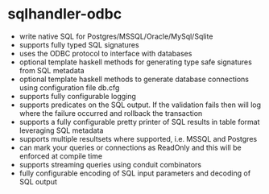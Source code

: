 # sqlhandler-odbc

* write native SQL for Postgres/MSSQL/Oracle/MySql/Sqlite 
* supports fully typed SQL signatures 
* uses the ODBC protocol to interface with databases
* optional template haskell methods for generating type safe signatures from SQL metadata
* optional template haskell methods to generate database connections using configuration file db.cfg 
* supports fully configurable logging 
* supports predicates on the SQL output. If the validation fails then will log where the failure occurred and rollback the transaction
* supports a fully configurable pretty printer of SQL results in table format leveraging SQL metadata
* supports multiple resultsets where supported, i.e. MSSQL and Postgres
* can mark your queries or connections as ReadOnly and this will be enforced at compile time
* supports streaming queries using conduit combinators 
* fully configurable encoding of SQL input parameters and decoding of SQL output


